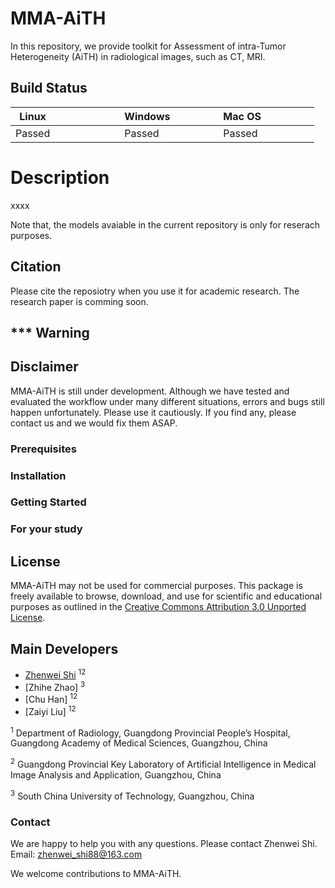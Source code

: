 # MMA-AiTH
In this repository, we provide toolkit for Assessment of intra-Tumor Heterogeneity (AiTH) in radiological images, such as CT, MRI. 

## Build Status

| Linux                          | Windows                 | Mac OS                  |
|--------------------------------|-------------------------|-------------------------|
| Passed                         | Passed                  | Passed                  |

# Description

xxxx

Note that, the models avaiable in the current repository is only for reserach purposes.

## Citation
Please cite the reposiotry when you use it for academic research. The research paper is comming soon.

## *** Warning

## Disclaimer

MMA-AiTH is still under development. Although we have tested and evaluated the workflow under many different situations, errors and bugs still happen unfortunately. Please use it cautiously. If you find any, please contact us and we would fix them ASAP.


### Prerequisites 

### Installation

### Getting Started

### For your study

## License

MMA-AiTH may not be used for commercial purposes. This package is freely available to browse, download, and use for scientific and educational purposes as outlined in the [Creative Commons Attribution 3.0 Unported License](https://creativecommons.org/licenses/by/3.0/).

## Main Developers
 - [Zhenwei Shi](https://github.com/zhenweishi) <sup>1</sup><sup>2</sup>
 - [Zhihe Zhao] <sup>3</sup>
 - [Chu Han] <sup>1</sup><sup>2</sup>
 - [Zaiyi Liu] <sup>1</sup><sup>2</sup>
 
<sup>1</sup> Department of Radiology, Guangdong Provincial People’s Hospital, Guangdong Academy of Medical Sciences, Guangzhou, China 

<sup>2</sup> Guangdong Provincial Key Laboratory of Artificial Intelligence in Medical Image Analysis and Application, Guangzhou, China

<sup>3</sup> South China University of Technology, Guangzhou, China

### Contact
We are happy to help you with any questions. Please contact Zhenwei Shi.
Email: zhenwei_shi88@163.com

We welcome contributions to MMA-AiTH.
